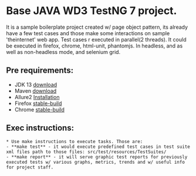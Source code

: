 # Base JAVA WD3 TestNG 7 project.

It is a sample boilerplate project created w/ page object pattern, its already have a few test cases and those make some interactions on sample 'theinternet' web app. Test cases r executed in parallel(2 threads). It could be executed in firefox, chrome, html-unit, phantomjs. In headless, and as well as non-headless mode, and selenium grid. 


## Pre requirements:

*   JDK 13 [download](https://www.oracle.com/java/technologies/javase-jdk13-downloads.html)
*   Maven [download](https://maven.apache.org/download.cgi)
*   Allure2 [Installation](https://docs.qameta.io/allure/#_installing_a_commandline)
*   Firefox [stable-build](https://www.mozilla.org/en-US/firefox/download/thanks/)
*   Chrome [stable-build](https://www.google.com/chrome/)

## Exec instructions:

    * Use make instructions to execute tasks. Those are:
    - **make test** - it would execute predefined test cases in test suite xml files path to those files: src/test/resources/TestSuites/
    - **make report** - it will serve graphic test reports for previously executed tests w/ various graphs, metrics, trends and w/ useful info for project staff.
